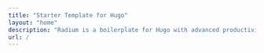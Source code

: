 ```yaml
---
title: "Starter Template for Hugo"
layout: "home"
description: "Radium is a boilerplate for Hugo with advanced productivity-boosting features"
url: /
---
```

